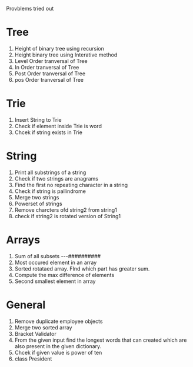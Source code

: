 Provblems tried out

# Tree
1. Height of binary tree using recursion
2. Height binary tree using Interative method
3. Level Order tranversal of Tree
4. In Order tranversal of Tree
5. Post Order tranversal of Tree
6. pos Order tranversal of Tree

# Trie
1. Insert String to Trie
2. Check if element inside Trie is word
3. Chcek if string exists in Trie

# String
1. Print all substrings of a string
2. Check if two strings are anagrams
3. Find the first no repeating character in a string
4. Check if string is pallindrome
5. Merge two strings
6. Powerset of strings
7. Remove charcters ofd string2 from string1
8. check if string2 is rotated version of String1

# Arrays
1. Sum of all subsets ---##########
2. Most occured element in an array
3. Sorted rotataed array. FInd which part has greater sum.
4. Compute the max difference of elements
5. Second smallest element in array

# General
1. Remove duplicate employee objects
2. Merge two sorted array
3. Bracket Validator
4. From the given input find the longest words that can created which are also present in the given 
dictionary.
5. Chcek if given value is power of ten
6. class President



